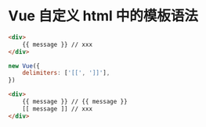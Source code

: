 # Vue 自定义 html 中的模板语法

```html
<div>
    {{ message }} // xxx
</div>
```

```js
new Vue({
    delimiters: ['[[', ']]'],
})
```

```html
<div>
    {{ message }} // {{ message }}
    [[ message ]] // xxx
</div>
```

